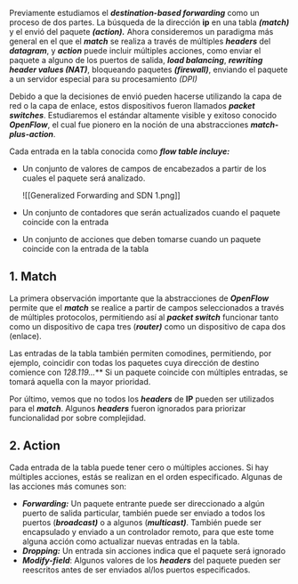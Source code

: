Previamente estudiamos el ***destination-based forwarding*** como un proceso de dos partes. La búsqueda de la dirección **ip** en una tabla ***(match)*** y el envió del paquete ***(action).*** Ahora consideremos un paradigma más general en el que el ***match*** se realiza a través de múltiples ***headers*** del ***datagram***, y ***action*** puede incluir múltiples acciones, como enviar el paquete a alguno de los puertos de salida, ***load balancing***, ***rewriting header values (NAT)***, bloqueando paquetes ***(firewall)***, enviando el paquete a un servidor especial para su procesamiento *(DPI)*

Debido a que la decisiones de envió pueden hacerse utilizando la capa de red o la capa de enlace, estos dispositivos fueron llamados ***packet switches***. Estudiaremos el estándar altamente visible y exitoso conocido ***OpenFlow***, el cual fue pionero en la noción de una abstracciones ***match-plus-action***.

Cada entrada en la tabla conocida como ***flow table incluye:***

- Un conjunto de valores de campos de encabezados a partir de los cuales el paquete será analizado.

	![[Generalized Forwarding and SDN 1.png]]

- Un conjunto de contadores que serán actualizados cuando el paquete coincide con la entrada
- Un conjunto de acciones que deben tomarse cuando un paquete coincide con la entrada de la tabla

## 1. Match

La primera observación importante que la abstracciones de ***OpenFlow*** permite que el ***match*** se realice a partir de campos seleccionados a través de múltiples protocolos, permitiendo así al ***packet switch*** funcionar tanto como un dispositivo de capa tres (***router)*** como un dispositivo de capa dos (enlace).

Las entradas de la tabla también permiten comodines, permitiendo, por ejemplo, coincidir con todas los paquetes cuya dirección de destino comience con ***128.119.*.*.*** Si un paquete coincide con múltiples entradas, se tomará aquella con la mayor prioridad.

Por último, vemos que no todos los ***headers*** de **IP** pueden ser utilizados para el ***match***. Algunos ***headers*** fueron ignorados para priorizar funcionalidad por sobre complejidad.

## 2. Action

Cada entrada de la tabla puede tener cero o múltiples acciones. Si hay múltiples acciones, estás se realizan en el orden especificado. Algunas de las acciones más comunes son:

- ***Forwarding:*** Un paquete entrante puede ser direccionado a algún puerto de salida particular, también puede ser enviado a todos los puertos (***broadcast)*** o a algunos (***multicast)***. También puede ser encapsulado y enviado a un controlador remoto, para que este tome alguna acción como actualizar nuevas entradas en la tabla.
- ***Dropping:*** Un entrada sin acciones indica que el paquete será ignorado
- ***Modify-field***: Algunos valores de los ***headers*** del paquete pueden ser reescritos antes de ser enviados al/los puertos especificados.
